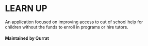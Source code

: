 # LEARN UP
An application focused on improving access to out of school help for children without the funds to enroll in programs or hire tutors.

#### Maintained by Qurrat
